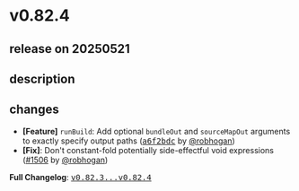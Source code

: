 # v0.82.4

## release on 20250521
## description
## changes
* <strong>[Feature]</strong> <code>runBuild</code>: Add optional <code>bundleOut</code> and <code>sourceMapOut</code> arguments to exactly specify output paths (<a class="commit-link" data-hovercard-type="commit" data-hovercard-url="https://github.com/facebook/metro/commit/a6f2bdc6143e0963cfecc943d0c3396b6a6ce78b/hovercard" href="https://github.com/facebook/metro/commit/a6f2bdc6143e0963cfecc943d0c3396b6a6ce78b"><tt>a6f2bdc</tt></a> by <a class="user-mention notranslate" data-hovercard-type="user" data-hovercard-url="/users/robhogan/hovercard" data-octo-click="hovercard-link-click" data-octo-dimensions="link_type:self" href="https://github.com/robhogan">@robhogan</a>)
* <strong>[Fix]</strong>: Don't constant-fold potentially side-effectful void expressions (<a class="issue-link js-issue-link" data-error-text="Failed to load title" data-id="3049353338" data-permission-text="Title is private" data-url="https://github.com/facebook/metro/issues/1506" data-hovercard-type="pull_request" data-hovercard-url="/facebook/metro/pull/1506/hovercard" href="https://github.com/facebook/metro/pull/1506">#1506</a> by <a class="user-mention notranslate" data-hovercard-type="user" data-hovercard-url="/users/robhogan/hovercard" data-octo-click="hovercard-link-click" data-octo-dimensions="link_type:self" href="https://github.com/robhogan">@robhogan</a>)

<strong>Full Changelog</strong>: <a class="commit-link" href="https://github.com/facebook/metro/compare/v0.82.3...v0.82.4"><tt>v0.82.3...v0.82.4</tt></a>

